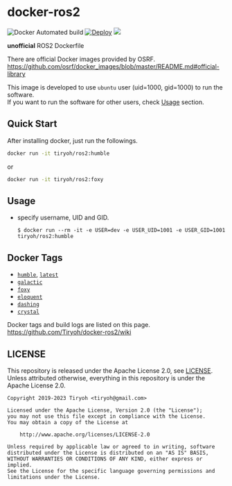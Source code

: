 # docker-ros2

![Docker Automated build](https://img.shields.io/docker/automated/tiryoh/ros2)
[![Deploy](https://github.com/Tiryoh/docker_ros2/workflows/Deploy/badge.svg?branch=master)](https://github.com/Tiryoh/docker_ros2/actions?query=workflow%3ADeploy+branch%3Amaster)
[![](https://img.shields.io/docker/pulls/tiryoh/ros2.svg)](https://hub.docker.com/r/tiryoh/ros2)

__unofficial__ ROS2 Dockerfile

There are official Docker images provided by OSRF.  
https://github.com/osrf/docker_images/blob/master/README.md#official-library

This image is developed to use `ubuntu` user (uid=1000, gid=1000) to run the software.  
If you want to run the software for other users, check [Usage](#usage) section.

## Quick Start

After installing docker, just run the followings.

```sh
docker run -it tiryoh/ros2:humble
```

or

```sh
docker run -it tiryoh/ros2:foxy
```

## Usage

* specify username, UID and GID.

  ```
  $ docker run --rm -it -e USER=dev -e USER_UID=1001 -e USER_GID=1001 tiryoh/ros2:humble
  ```

## Docker Tags

* [`humble`](https://hub.docker.com/r/tiryoh/ros2/tags?page=1&name=humble), [`latest`](https://hub.docker.com/r/tiryoh/ros2/tags?page=1&name=latest)
* [`galactic`](https://hub.docker.com/r/tiryoh/ros2/tags?page=1&name=galactic)
* [`foxy`](https://hub.docker.com/r/tiryoh/ros2/tags?page=1&name=foxy)
* [`eloquent`](https://hub.docker.com/r/tiryoh/ros2/tags?page=1&name=eloquent)
* [`dashing`](https://hub.docker.com/r/tiryoh/ros2/tags?page=1&name=dashing)
* [`crystal`](https://hub.docker.com/r/tiryoh/ros2/tags?page=1&name=crystal)

Docker tags and build logs are listed on this page.  
https://github.com/Tiryoh/docker-ros2/wiki

## LICENSE

This repository is released under the Apache License 2.0, see [LICENSE](./LICENSE).  
Unless attributed otherwise, everything in this repository is under the Apache License 2.0.

```
Copyright 2019-2023 Tiryoh <tiryoh@gmail.com>

Licensed under the Apache License, Version 2.0 (the "License");
you may not use this file except in compliance with the License.
You may obtain a copy of the License at

    http://www.apache.org/licenses/LICENSE-2.0

Unless required by applicable law or agreed to in writing, software
distributed under the License is distributed on an "AS IS" BASIS,
WITHOUT WARRANTIES OR CONDITIONS OF ANY KIND, either express or implied.
See the License for the specific language governing permissions and
limitations under the License.
```
